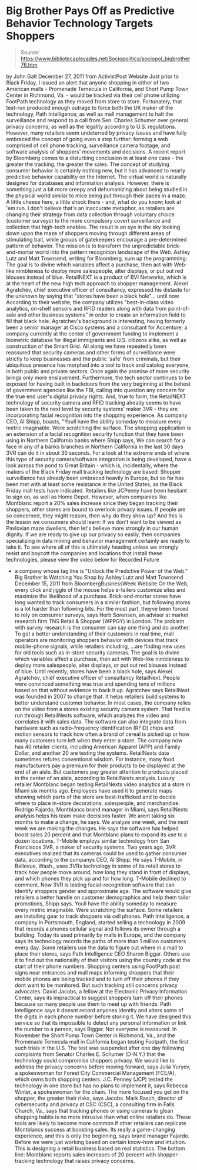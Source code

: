 # Big Brother Pays Off as Predictive Behavior Technology Targets Shoppers

> Source: https://www.bibliotecapleyades.net/Sociopolitica/sociopol_bigbrother76.htm

by John Galt
December 27, 2011
from
ActivistPost Website
Just prior to Black Friday, I
issued an alert that anyone shopping in either
of two American malls - Promenade Temecula in California, and Short Pump
Town Center in Richmond, Va. - would be tracked via their cell phone
utilizing
FootPath technology as they moved from store to store.
Fortunately, that test-run produced enough outrage to force both the UK
maker of the technology, Path Intelligence, as well as mall management to
halt the surveillance and respond to a call from Sen. Charles Schumer
over general privacy concerns, as well as the legality according to U.S.
regulations.
However, many retailers seem undeterred by privacy issues and have fully
embraced the concept of going even a step further:
forming a web comprised
of cell phone tracking, surveillance camera footage, and software analysis
of shoppers' movements and decisions.
A
recent report by Bloomberg comes to a disturbing conclusion in at least
one case - the greater the tracking, the greater the sales.
The concept of studying consumer behavior is certainly nothing new, but it
has advanced to nearly predictive behavior capability on the Internet. The
virtual world is naturally designed for databases and information analysis.
However, there is something just a bit more creepy and dehumanizing about
being studied in the physical world similar to mice being put through their
paces in a maze.
A little cheese here, a little shock there -
and, what do you know; look at 'em run.
I don't believe that's an inaccurate metaphor, as retailers are changing
their strategy from data collection through voluntary choice (customer
surveys) to the more compulsory covert surveillance and collection that
high-tech enables.
The result is an eye in the sky looking down
upon the maze of shoppers moving through different areas of stimulating
bait, while groups of gatekeepers encourage a pre-determined pattern of
behavior. The mission is to transform the unpredictable brick-and-mortar
world into the pattern recognition landscape of the Web.
Ashley Lutz and Matt Townsend, writing for Bloomberg, sum up the
programming:
The goal is to divine which variables affect
a purchase, then act with Web-like nimbleness to deploy more
salespeople, alter displays, or put out red blouses instead of blue.
RetailNEXT is a product of BVI Networks, which
is at the heart of the new high tech approach to shopper management.
Alexei Agratchev, chief executive officer of
consultancy, expressed his distaste for the unknown by saying that "stores
have been a black hole"... until now.
According to their website, the company utilizes
"best-in-class video analytics, on-shelf sensors and RFID readers along with
data from point-of-sale and other business systems" in order to create an
information field to fill that black hole.
Agratchev's background is interesting, having
formerly been a senior manager at Cisco systems and a consultant for
Accenture; a company currently at the center of government funding to
implement a
biometric database for illegal immigrants and U.S. citizens
alike, as well as construction of the Smart Grid.
All along we have repeatedly been reassured that security cameras and other
forms of surveillance were strictly to keep businesses and the public 'safe'
from criminals, but their ubiquitous presence has morphed into a tool to
track and catalog everyone, in both public and private sectors. Once again
the promise of more security brings only more enslavement.
Furthermore, the tech sector continues to be
exposed for having
built in backdoors from the very beginning at the behest
of government agencies like the FBI, calling into question any concern for
the true end user's
digital privacy rights.
And, true to form, the RetailNEXT technology of security camera and
RFID
tracking already seems to have been taken to the next level by security
systems' maker 3VR - they are incorporating facial recognition into the
shopping experience.
As company CEO, Al Shipp, boasts,
"Youll have the ability someday to measure
every metric imaginable. Were scratching the surface.
The shopping application is an extension of a
facial recognition security function that they have been using in
Northern
California banks where Shipp says,
We can search for a face in any of a banks
branches in Northern California in the last 30 days
3VR can do it in
about 30 seconds.
For a look at the extreme ends of where this
type of security camera/software integration is being developed, have a look
across the pond to Great Britain - which is, incidentally, where the makers
of the Black Friday mall tracking technology are based:
Shopper surveillance has already been embraced heavily in Europe, but so far
has been met with at least some resistance in the United States, as the
Black Friday mall tests have indicated.
Retailers like JCPenny have been hesitant to
sign on, as well as Home Depot.
However, when companies like Montblanc report a
20% sales increase since they began tracking their shoppers, other stores
are bound to overlook privacy issues. If people are so concerned, they might
reason, then why do they show up?
And this is the lesson we consumers should
learn:
If we don't want to be viewed as Pavlovian
maze dwellers, then let's believe more strongly in our human dignity. If
we are ready to give up our privacy so easily, then companies
specializing in data mining and behavior management certainly are ready
to take it.
To see where all of this is ultimately heading
unless we strongly resist and boycott the companies and locations that
install these technologies, please view the video below for
Recorded Future
- a company whose tag line is "Unlock the Predictive Power of the Web."
Big Brother Is Watching You Shop
by Ashley Lutz and Matt Townsend
December 15, 2011
from
BloombergBusinessWeek Website
On the Web, every click and jiggle of the mouse helps e-tailers customize
sites and maximize the likelihood of a purchase. Brick-and-mortar stores
have long wanted to track consumers in a similar fashion, but following
atoms is a lot harder than following bits.
For the most part, theyve been forced to rely
on consumer surveys, says Herb Sorensen, an adviser at market
research firm TNS Retail & Shopper (WPPGY) in London.
The problem with survey research is the
consumer can say one thing and do another.
To get a better understanding of their customers
in real time, mall operators are monitoring shoppers behavior with devices
that track mobile-phone signals, while retailers including,
...are finding new uses for old tools such as
in-store security cameras.
The goal is to divine which variables affect a
purchase, then act with Web-like nimbleness to deploy more salespeople,
alter displays, or put out red blouses instead of blue.
Until recently,
stores have been a black hole, says Alexei
Agratchev, chief executive officer of consultancy RetailNext. People
were convinced something was true and spending tens of millions based on
that without evidence to back it up.
Agratchev says RetailNext was founded in 2007 to
change that.
It helps retailers build systems to better
understand customer behavior. In most cases, the company relies on the video
from a stores existing security camera system. That feed is run through
RetailNexts software, which analyzes the video and correlates it with sales
data. The software can also integrate data from hardware such as
radio-frequency identification (RFID)
chips and motion sensors to track how often a brand of cereal is
picked up or how many customers turn left when they enter a store.
The company now has 40 retailer clients,
including American Apparel (APP) and Family Dollar, and another 20 are
testing the systems.
RetailNexts data sometimes refutes conventional
wisdom. For instance, many food manufacturers pay a premium for their
products to be displayed at the end of an aisle. But customers pay greater
attention to products placed in the center of an aisle, according to
RetailNexts analysis.
Luxury retailer Montblanc began testing RetailNexts video analytics at a
store in Miami six months ago. Employees have used it to generate maps
showing which parts of the store are best-trafficked and to decide where to
place in-store decorations, salespeople, and merchandise.
Rodrigo Fajardo, Montblancs brand
manager in Miami, says RetailNexts analysis helps his team make decisions
faster.
We arent taking six months to make a
change, he says. We analyze one week, and the next week we are making
the changes.
He says the software has helped boost sales 20
percent and that Montblanc plans to expand its use to a dozen locations.
T-Mobile employs similar technology from San Franciscos
3VR, a
maker of security systems. Two years ago, 3VR executives realized
that its cameras could be used to gather consumer data, according to the
companys CEO, Al Shipp.
He says T-Mobile, in Bellevue, Wash., uses 3VRs
technology in some of its retail stores to track how people move around, how
long they stand in front of displays, and which phones they pick up and for
how long. T-Mobile declined to comment. Now 3VR is testing
facial-recognition software that can identify shoppers gender and
approximate age.
The software would give retailers a better
handle on customer demographics and help them tailor promotions, Shipp says.
Youll have the ability someday to measure
every metric imaginable. Were scratching the surface.
Some retailers are installing gear to track
shoppers via cell phones.
Path Intelligence, a company in Portsmouth,
England, started selling a technology in 2009 that records a phones
cellular signal and follows its owner through a building. Today its used
primarily by malls in Europe, and the company says its technology records
the paths of more than 1 million customers every day.
Some retailers use the data to figure out where
in a mall to place their stores, says Path Intelligence CEO Sharon Biggar.
Others use it to find out the nationality of their visitors using the
country code at the start of their phone numbers.
Shopping centers using FootPath post signs near entrances and mall maps
informing shoppers that their mobile phones are being tracked and to turn
off their phones if they dont want to be monitored. But such tracking still
concerns privacy advocates.
David Jacobs, a fellow at the
Electronic Privacy Information Center, says its impractical to
suggest shoppers turn off their phones because so many people use them to
meet up with friends.
Path Intelligence says it doesnt record
anyones identity and alters some of the digits in each phone number before
storing it.
We have designed this service so that its
impossible to detect any personal information or link the number to a
person, says Biggar.
Not everyone is reassured.
In November the Short Pump Town Center in
Richmond, Va., and the Promenade Temecula mall in California began testing
Footpath, the first such trials in the U.S.
The test was suspended after one day following
complaints from Senator Charles E. Schumer (D-N.Y.) that the
technology could compromise shoppers privacy.
We would like to address the privacy
concerns before moving forward, says Julia Yuryev, a spokeswoman for
Forest City Commercial Management (FCE/A), which owns both shopping
centers.
J.C. Penney (JCP) tested the technology in one
store but has no plans to implement it, says Rebecca Winter, a
spokeswoman for the chain.
The more focused you get on the shopper,
the greater their risks, says Jacobs.
Mark Rasch, director of cybersecurity and
privacy at CSC (CSC), a consulting firm in Falls Church, Va., says that
tracking phones or using cameras to glean shopping habits is no more
intrusive than what online retailers do.
These tools are likely to become more common if
other retailers can replicate Montblancs success at boosting sales.
Its really a game-changing experience, and
this is only the beginning, says brand manager Fajardo. Before we were
just working based on certain know-how and intuition. This is designing
a retail business based on real statistics.
The bottom line: Montblanc reports sales
increases of 20 percent with shopper-tracking technology that raises privacy
concerns.
